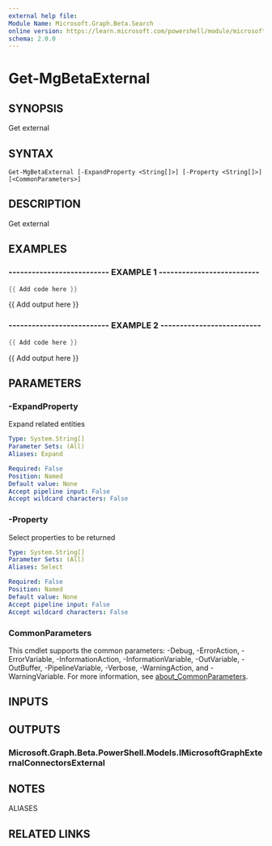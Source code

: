 ```yaml
---
external help file:
Module Name: Microsoft.Graph.Beta.Search
online version: https://learn.microsoft.com/powershell/module/microsoft.graph.beta.search/get-mgbetaexternal
schema: 2.0.0
---
```


# Get-MgBetaExternal

## SYNOPSIS
Get external

## SYNTAX

```
Get-MgBetaExternal [-ExpandProperty <String[]>] [-Property <String[]>] [<CommonParameters>]
```

## DESCRIPTION
Get external

## EXAMPLES

### -------------------------- EXAMPLE 1 --------------------------
```powershell
{{ Add code here }}
```

{{ Add output here }}

### -------------------------- EXAMPLE 2 --------------------------
```powershell
{{ Add code here }}
```

{{ Add output here }}

## PARAMETERS

### -ExpandProperty
Expand related entities

```yaml
Type: System.String[]
Parameter Sets: (All)
Aliases: Expand

Required: False
Position: Named
Default value: None
Accept pipeline input: False
Accept wildcard characters: False
```

### -Property
Select properties to be returned

```yaml
Type: System.String[]
Parameter Sets: (All)
Aliases: Select

Required: False
Position: Named
Default value: None
Accept pipeline input: False
Accept wildcard characters: False
```

### CommonParameters
This cmdlet supports the common parameters: -Debug, -ErrorAction, -ErrorVariable, -InformationAction, -InformationVariable, -OutVariable, -OutBuffer, -PipelineVariable, -Verbose, -WarningAction, and -WarningVariable. For more information, see [about_CommonParameters](http://go.microsoft.com/fwlink/?LinkID=113216).

## INPUTS

## OUTPUTS

### Microsoft.Graph.Beta.PowerShell.Models.IMicrosoftGraphExternalConnectorsExternal

## NOTES

ALIASES

## RELATED LINKS

